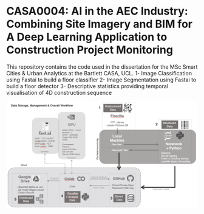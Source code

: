 # CASA0004: AI in the AEC Industry: Combining Site Imagery and BIM for A Deep Learning Application to Construction Project Monitoring

This repository contains the code used in the dissertation for the MSc Smart Cities & Urban Analytics at the Bartlett CASA, UCL. 
1- Image Classification using Fastai to build a floor classifier
2- Image Segmentation using Fastai to build a floor detector
3- Descriptive statistics providing temporal visualisation of 4D construction sequence

![GitHub Logo](/Workflow.png)


